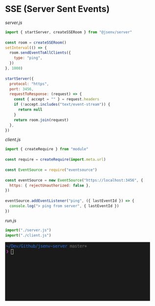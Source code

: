 # SSE (Server Sent Events)

_server.js_

```js
import { startServer, createSSERoom } from "@jsenv/server"

const room = createSSERoom()
setInterval(() => {
  room.sendEventToAllClients({
    type: "ping",
  })
}, 1000)

startServer({
  protocol: "https",
  port: 3456,
  requestToResponse: (request) => {
    const { accept = "" } = request.headers
    if (!accept.includes("text/event-stream")) {
      return null
    }
    return room.join(request)
  },
})
```

_client.js_

```js
import { createRequire } from "module"

const require = createRequire(import.meta.url)

const EventSource = require("eventsource")

const eventSource = new EventSource("https://localhost:3456", {
  https: { rejectUnauthorized: false },
})

eventSource.addEventListener("ping", ({ lastEventId }) => {
  console.log("> ping from server", { lastEventId })
})
```

_run.js_

```js
import("./server.js")
import("./client.js")
```

![Screencast of server sent events execution in a terminal](./sse-screencast.gif)
